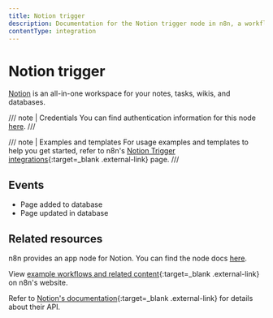 ```yaml
---
title: Notion trigger
description: Documentation for the Notion trigger node in n8n, a workflow automation platform. Includes details of operations and configuration, and links to examples and credentials information.
contentType: integration
---
```


# Notion trigger

[Notion](https://notion.so) is an all-in-one workspace for your notes, tasks, wikis, and databases.

/// note | Credentials
You can find authentication information for this node [here](/integrations/builtin/credentials/notion/).
///

///  note  | Examples and templates
For usage examples and templates to help you get started, refer to n8n's [Notion Trigger integrations](https://n8n.io/integrations/notion-trigger-beta/){:target=_blank .external-link} page.
///

## Events

* Page added to database
* Page updated in database

## Related resources

n8n provides an app node for Notion. You can find the node docs [here](/integrations/builtin/app-nodes/n8n-nodes-base.notion/).

View [example workflows and related content](https://n8n.io/integrations/notion-trigger/){:target=_blank .external-link} on n8n's website.

Refer to [Notion's documentation](https://developers.notion.com/){:target=_blank .external-link} for details about their API.

